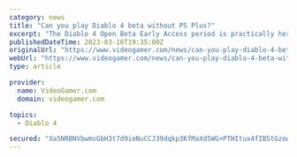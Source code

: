 ```yaml
---
category: news
title: "Can you play Diablo 4 beta without PS Plus?"
excerpt: "The Diablo 4 Open Beta Early Access period is practically here and players excited for its arrival are predictably getting ready ahead of time. NOW READ: Is Diablo 4 Ultimate Edition worth it? Part of ..."
publishedDateTime: 2023-03-16T19:35:00Z
originalUrl: "https://www.videogamer.com/news/can-you-play-diablo-4-beta-without-ps-plus/"
webUrl: "https://www.videogamer.com/news/can-you-play-diablo-4-beta-without-ps-plus/"
type: article

provider:
  name: VideoGamer.com
  domain: videogamer.com

topics:
  - Diablo 4

secured: "Xa5NRBNVbwmvGbH3t7d9ieNuCCJ39dqkp3KfMaXd5WG+PTHItux4fIBStGzowCkHlWnCwohV+oa+HjsMJqALBNj81o2YlaHtMvW2qFKQMrVfeMJZCmkaN/vqbb00GyPD0XDdVzZd7i4zkUm0egHz8IcJI1P+BinKjAslo/JRfsSd0QilQz84QcaE/K4W3CS4SXM78xuggU5m6sSq1rU6Ukw1GL+3wQQbXW2Y6piv+D73K3sjVAtovKCTFpFDfF6mealcqxn2N0m10xru0gbcnmPnC/9O3zTnjS63qQe0uFGy9doEwyF3UcDNTepc5iT+j/VtP1ZWj1+lDOCwURCotNPSDPnzUxbCfnNP//u3FZo=;FQunW8Aix6PuUg3OgBtbJw=="
---
```


